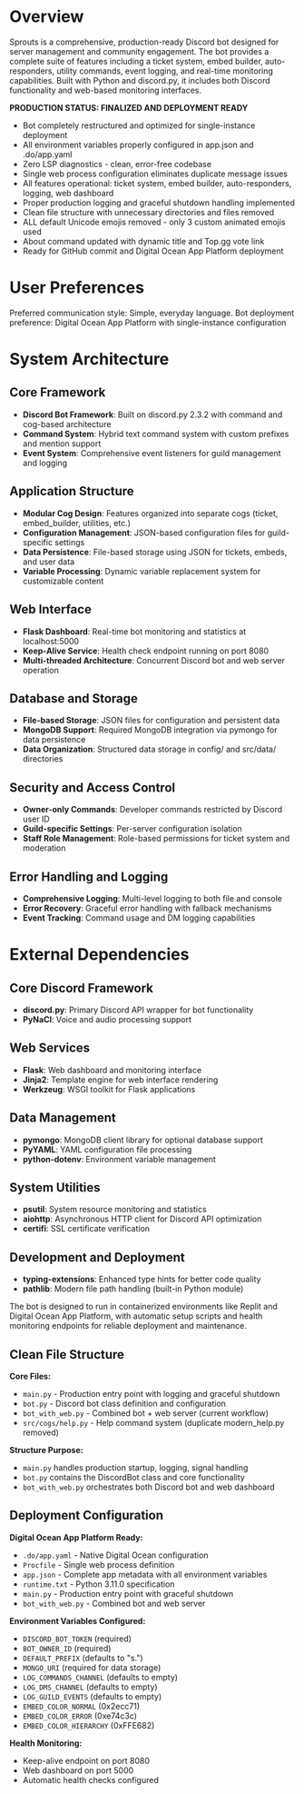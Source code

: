 # Overview

Sprouts is a comprehensive, production-ready Discord bot designed for server management and community engagement. The bot provides a complete suite of features including a ticket system, embed builder, auto-responders, utility commands, event logging, and real-time monitoring capabilities. Built with Python and discord.py, it includes both Discord functionality and web-based monitoring interfaces.

**PRODUCTION STATUS: FINALIZED AND DEPLOYMENT READY**
- Bot completely restructured and optimized for single-instance deployment
- All environment variables properly configured in app.json and .do/app.yaml
- Zero LSP diagnostics - clean, error-free codebase
- Single web process configuration eliminates duplicate message issues
- All features operational: ticket system, embed builder, auto-responders, logging, web dashboard
- Proper production logging and graceful shutdown handling implemented
- Clean file structure with unnecessary directories and files removed
- ALL default Unicode emojis removed - only 3 custom animated emojis used
- About command updated with dynamic title and Top.gg vote link
- Ready for GitHub commit and Digital Ocean App Platform deployment

# User Preferences

Preferred communication style: Simple, everyday language.
Bot deployment preference: Digital Ocean App Platform with single-instance configuration

# System Architecture

## Core Framework
- **Discord Bot Framework**: Built on discord.py 2.3.2 with command and cog-based architecture
- **Command System**: Hybrid text command system with custom prefixes and mention support
- **Event System**: Comprehensive event listeners for guild management and logging

## Application Structure
- **Modular Cog Design**: Features organized into separate cogs (ticket, embed_builder, utilities, etc.)
- **Configuration Management**: JSON-based configuration files for guild-specific settings
- **Data Persistence**: File-based storage using JSON for tickets, embeds, and user data
- **Variable Processing**: Dynamic variable replacement system for customizable content

## Web Interface
- **Flask Dashboard**: Real-time bot monitoring and statistics at localhost:5000
- **Keep-Alive Service**: Health check endpoint running on port 8080
- **Multi-threaded Architecture**: Concurrent Discord bot and web server operation

## Database and Storage
- **File-based Storage**: JSON files for configuration and persistent data
- **MongoDB Support**: Required MongoDB integration via pymongo for data persistence
- **Data Organization**: Structured data storage in config/ and src/data/ directories

## Security and Access Control
- **Owner-only Commands**: Developer commands restricted by Discord user ID
- **Guild-specific Settings**: Per-server configuration isolation
- **Staff Role Management**: Role-based permissions for ticket system and moderation

## Error Handling and Logging
- **Comprehensive Logging**: Multi-level logging to both file and console
- **Error Recovery**: Graceful error handling with fallback mechanisms
- **Event Tracking**: Command usage and DM logging capabilities

# External Dependencies

## Core Discord Framework
- **discord.py**: Primary Discord API wrapper for bot functionality
- **PyNaCl**: Voice and audio processing support

## Web Services
- **Flask**: Web dashboard and monitoring interface
- **Jinja2**: Template engine for web interface rendering
- **Werkzeug**: WSGI toolkit for Flask applications

## Data Management
- **pymongo**: MongoDB client library for optional database support
- **PyYAML**: YAML configuration file processing
- **python-dotenv**: Environment variable management

## System Utilities
- **psutil**: System resource monitoring and statistics
- **aiohttp**: Asynchronous HTTP client for Discord API optimization
- **certifi**: SSL certificate verification

## Development and Deployment
- **typing-extensions**: Enhanced type hints for better code quality
- **pathlib**: Modern file path handling (built-in Python module)

The bot is designed to run in containerized environments like Replit and Digital Ocean App Platform, with automatic setup scripts and health monitoring endpoints for reliable deployment and maintenance.

## Clean File Structure

**Core Files:**
- `main.py` - Production entry point with logging and graceful shutdown
- `bot.py` - Discord bot class definition and configuration  
- `bot_with_web.py` - Combined bot + web server (current workflow)
- `src/cogs/help.py` - Help command system (duplicate modern_help.py removed)

**Structure Purpose:**
- `main.py` handles production startup, logging, signal handling
- `bot.py` contains the DiscordBot class and core functionality
- `bot_with_web.py` orchestrates both Discord bot and web dashboard

## Deployment Configuration

**Digital Ocean App Platform Ready:**
- `.do/app.yaml` - Native Digital Ocean configuration
- `Procfile` - Single web process definition
- `app.json` - Complete app metadata with all environment variables
- `runtime.txt` - Python 3.11.0 specification
- `main.py` - Production entry point with graceful shutdown
- `bot_with_web.py` - Combined bot and web server

**Environment Variables Configured:**
- `DISCORD_BOT_TOKEN` (required)
- `BOT_OWNER_ID` (required) 
- `DEFAULT_PREFIX` (defaults to "s.")
- `MONGO_URI` (required for data storage)
- `LOG_COMMANDS_CHANNEL` (defaults to empty)
- `LOG_DMS_CHANNEL` (defaults to empty)
- `LOG_GUILD_EVENTS` (defaults to empty)
- `EMBED_COLOR_NORMAL` (0x2ecc71)
- `EMBED_COLOR_ERROR` (0xe74c3c)
- `EMBED_COLOR_HIERARCHY` (0xFFE682)

**Health Monitoring:**
- Keep-alive endpoint on port 8080
- Web dashboard on port 5000
- Automatic health checks configured